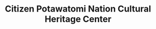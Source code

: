 ---
layout: repo
title: "Citizen Potawatomi Nation Cultural Heritage Center"
id: 24641
permalink: repos/24641/
---